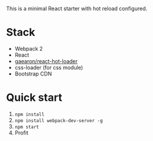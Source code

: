 This is a minimal React starter with hot reload configured.

# Stack
- Webpack 2
- React
- [gaearon/react-hot-loader](https://github.com/gaearon/react-hot-loader)
- css-loader (for css module)
- Bootstrap CDN

# Quick start
1. `npm install`
2. `npm install webpack-dev-server -g`
3. `npm start`
4. Profit
